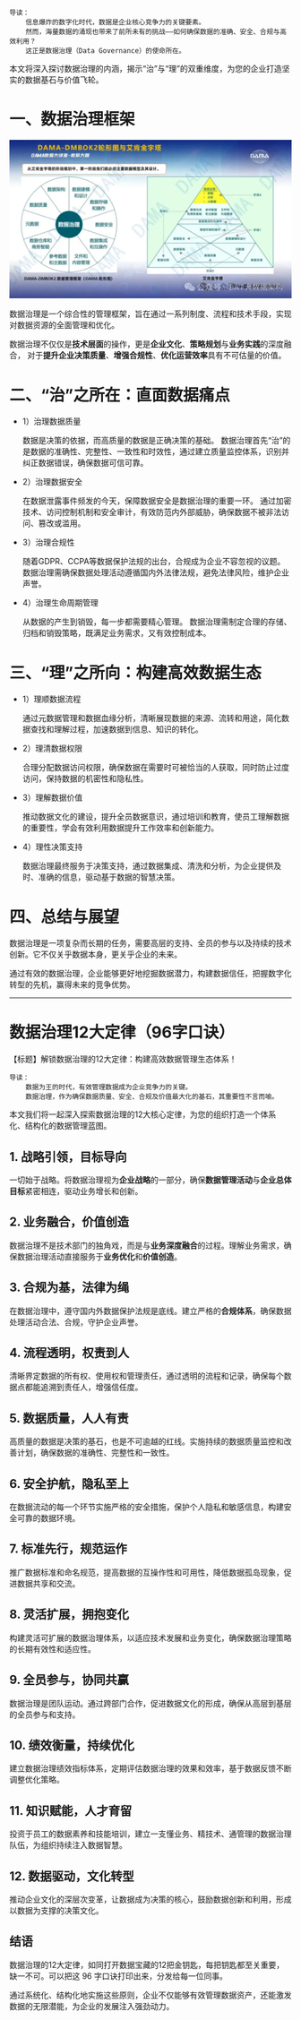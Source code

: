 ```text
导读：
    信息爆炸的数字化时代，数据是企业核心竞争力的关键要素。
    然而，海量数据的涌现也带来了前所未有的挑战——如何确保数据的准确、安全、合规与高效利用？
    这正是数据治理（Data Governance）的使命所在。
```

本文将深入探讨数据治理的内涵，揭示“治”与“理”的双重维度，为您的企业打造坚实的数据基石与价值飞轮。

# 一、数据治理框架

![数据治理框架](img/02/dataGovernanceArchitecture01.png)

数据治理是一个综合性的管理框架，旨在通过一系列制度、流程和技术手段，实现对数据资源的全面管理和优化。

数据治理不仅仅是**技术层面**的操作，更是**企业文化**、**策略规划**与**业务实践**的深度融合，
对于**提升企业决策质量**、**增强合规性**、**优化运营效率**具有不可估量的价值。

# 二、“治”之所在：直面数据痛点
- 1）治理数据质量 

    数据是决策的依据，而高质量的数据是正确决策的基础。
    数据治理首先“治”的是数据的准确性、完整性、一致性和时效性，通过建立质量监控体系，识别并纠正数据错误，确保数据可信可靠。

- 2）治理数据安全 

    在数据泄露事件频发的今天，保障数据安全是数据治理的重要一环。
    通过加密技术、访问控制机制和安全审计，有效防范内外部威胁，确保数据不被非法访问、篡改或滥用。

- 3）治理合规性 

    随着GDPR、CCPA等数据保护法规的出台，合规成为企业不容忽视的议题。
    数据治理需确保数据处理活动遵循国内外法律法规，避免法律风险，维护企业声誉。

- 4）治理生命周期管理 

    从数据的产生到销毁，每一步都需要精心管理。
    数据治理需制定合理的存储、归档和销毁策略，既满足业务需求，又有效控制成本。

# 三、“理”之所向：构建高效数据生态
- 1）理顺数据流程 

    通过元数据管理和数据血缘分析，清晰展现数据的来源、流转和用途，简化数据查找和理解过程，加速数据到信息、知识的转化。

- 2）理清数据权限 

    合理分配数据访问权限，确保数据在需要时可被恰当的人获取，同时防止过度访问，保持数据的机密性和隐私性。

- 3）理解数据价值 

    推动数据文化的建设，提升全员数据意识，通过培训和教育，使员工理解数据的重要性，学会有效利用数据提升工作效率和创新能力。

- 4）理性决策支持 

    数据治理最终服务于决策支持，通过数据集成、清洗和分析，为企业提供及时、准确的信息，驱动基于数据的智慧决策。

# 四、总结与展望
数据治理是一项复杂而长期的任务，需要高层的支持、全员的参与以及持续的技术创新。它不仅关乎数据本身，更关乎企业的未来。

通过有效的数据治理，企业能够更好地挖掘数据潜力，构建数据信任，把握数字化转型的先机，赢得未来的竞争优势。

---

# 数据治理12大定律（96字口诀）

【标题】解锁数据治理的12大定律：构建高效数据管理生态体系！

```text
导读：
    数据为王的时代，有效管理数据成为企业竞争力的关键。
    数据治理，作为确保数据质量、安全、合规及价值最大化的基石，其重要性不言而喻。
```

本文我们将一起深入探索数据治理的12大核心定律，为您的组织打造一个体系化、结构化的数据管理蓝图。

## 1. 战略引领，目标导向
一切始于战略。将数据治理视为**企业战略**的一部分，确保**数据管理活动**与**企业总体目标**紧密相连，驱动业务增长和创新。

## 2. 业务融合，价值创造
数据治理不是技术部门的独角戏，而是与**业务深度融合**的过程。理解业务需求，确保数据治理活动直接服务于**业务优化**和**价值创造**。

## 3. 合规为基，法律为绳
在数据治理中，遵守国内外数据保护法规是底线。建立严格的**合规体系**，确保数据处理活动合法、合规，守护企业声誉。

## 4. 流程透明，权责到人
清晰界定数据的所有权、使用权和管理责任，通过透明的流程和记录，确保每个数据点都能追溯到责任人，增强信任度。

## 5. 数据质量，人人有责
高质量的数据是决策的基石，也是不可逾越的红线。实施持续的数据质量监控和改善计划，确保数据的准确性、完整性和一致性。

## 6. 安全护航，隐私至上
在数据流动的每一个环节实施严格的安全措施，保护个人隐私和敏感信息，构建安全可靠的数据环境。

## 7. 标准先行，规范运作
推广数据标准和命名规范，提高数据的互操作性和可用性，降低数据孤岛现象，促进数据共享和交流。

## 8. 灵活扩展，拥抱变化
构建灵活可扩展的数据治理体系，以适应技术发展和业务变化，确保数据治理策略的长期有效性和适应性。

## 9. 全员参与，协同共赢
数据治理是团队运动。通过跨部门合作，促进数据文化的形成，确保从高层到基层的全员参与和支持。

## 10. 绩效衡量，持续优化
建立数据治理绩效指标体系，定期评估数据治理的效果和效率，基于数据反馈不断调整优化策略。

## 11. 知识赋能，人才育留
投资于员工的数据素养和技能培训，建立一支懂业务、精技术、通管理的数据治理队伍，为组织持续注入数据智慧。

## 12. 数据驱动，文化转型
推动企业文化的深层次变革，让数据成为决策的核心，鼓励数据创新和利用，形成以数据为支撑的决策文化。

## 结语
数据治理的12大定律，如同打开数据宝藏的12把金钥匙，每把钥匙都至关重要，缺一不可。可以把这 96 字口诀打印出来，分发给每一位同事。

通过系统化、结构化地实施这些原则，企业不仅能够有效管理数据资产，还能激发数据的无限潜能，为企业的发展注入强劲动力。